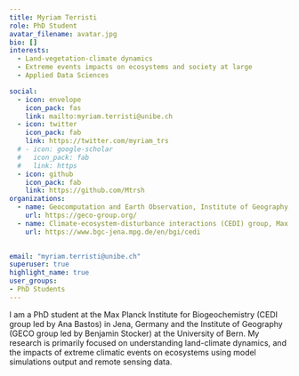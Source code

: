 ```yaml
---
title: Myriam Terristi
role: PhD Student
avatar_filename: avatar.jpg
bio: []
interests:
  - Land-vegetation-climate dynamics
  - Extreme events impacts on ecosystems and society at large
  - Applied Data Sciences

social:
  - icon: envelope
    icon_pack: fas
    link: mailto:myriam.terristi@unibe.ch
  - icon: twitter
    icon_pack: fab
    link: https://twitter.com/myriam_trs
  # - icon: google-scholar
  #   icon_pack: fab
  #   link: https
  - icon: github
    icon_pack: fab
    link: https://github.com/Mtrsh
organizations:
  - name: Geocomputation and Earth Observation, Institute of Geography, University of Bern
    url: https://geco-group.org/
  - name: Climate-ecosystem-disturbance interactions (CEDI) group, Max Planck Institute for Biogeochemistry in Jena, Germany
    url: https://www.bgc-jena.mpg.de/en/bgi/cedi
 

email: "myriam.terristi@unibe.ch"
superuser: true
highlight_name: true
user_groups:
- PhD Students
---
```


I am a PhD student at the Max Planck Institute for Biogeochemistry (CEDI group led by Ana Bastos) in Jena, Germany and the Institute of Geography (GECO group led by Benjamin Stocker) at the University of Bern. 
My research is primarily focused on understanding land-climate dynamics, and the impacts of extreme climatic events on ecosystems using model simulations output and remote sensing data. 


<!-- {{< icon name="download" pack="fas" >}} Download my {{< staticref "files/cv.pdf" "newtab" >}}CV{{< /staticref >}}. -->
